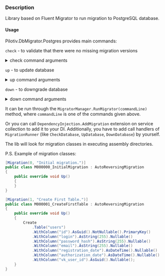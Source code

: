 ### Description

Library based on Fluent Migrator to run migration to PostgreSQL database.

#### Usage

Pilotiv.DbMigrator.Postgres provides main commands:

`check` - to validate that there were no missing migration versions
<details><summary>check command arguments</summary>

```
  --host        Required. Specifying database host.

  --port        Required. Specifying database port.

  --db          Required. Specifying database name.

  --user        Required. Specifying database user id.

  --password    Required. Specifying database user password.
```
</details>

`up` - to update database

<details><summary>up command arguments</summary>

```
  --upto        Update up to specified migration number(included).

  --host        Required. Specifying database host.

  --port        Required. Specifying database port.

  --db          Required. Specifying database name.

  --user        Required. Specifying database user id.

  --password    Required. Specifying database user password.

  --help        Display this help screen.

  --version     Display version information.
```
</details>

`down` - to downgrade database

<details><summary>down command arguments</summary>

```
  --downto      Required. Downgrade to specified migration number.

  --host        Required. Specifying database host.

  --port        Required. Specifying database port.

  --db          Required. Specifying database name.

  --user        Required. Specifying database user id.

  --password    Required. Specifying database user password.

  --help        Display this help screen.

  --version     Display version information.
```
</details>

It can be run through the `MigratorManager.RunMigrator(commandLine)` method, where `commandLine` is one of the commands 
given above.

Or you can call `DependencyInjection.AddMigration` extension on service collection to add it to your DI. Additionally,
you have to add call handlers of `MigrationRunner` (like `CheckDatabase`, `UpDatabase`, `DownDatabase`) by yourself.

The lib will look for migration classes in executing assembly directories.

P.S. Example of migration classes:
```csharp
[Migration(0, "Initial migration.")]
public class M000000_InitialMigration : AutoReversingMigration
{
    public override void Up()
    {
    }
}

[Migration(1, "Create First Table.")]
public class M000001_CreateFirstTable : AutoReversingMigration
{
    public override void Up()
    {
        Create
            .Table("users")
            .WithColumn("id").AsGuid().NotNullable().PrimaryKey()
            .WithColumn("login").AsString(255).Nullable()
            .WithColumn("password_hash").AsString(255).Nullable()
            .WithColumn("email").AsString(255).Nullable()
            .WithColumn("registration_date").AsDateTime().Nullable()
            .WithColumn("authorization_date").AsDateTime().Nullable()
            .WithColumn("vk_user_id").AsGuid().Nullable();
    }
}
```

